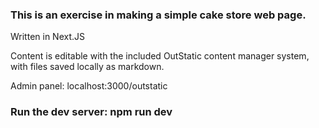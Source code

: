 ### This is an exercise in making a simple cake store web page.

Written in Next.JS

Content is editable with the included OutStatic content manager system, with files saved locally as markdown.

Admin panel: localhost:3000/outstatic

### Run the dev server: npm run dev

